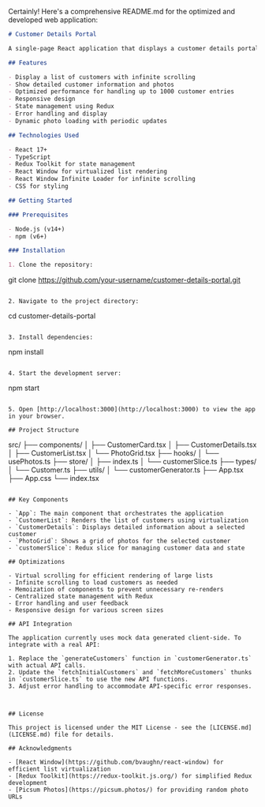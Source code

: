 Certainly! Here's a comprehensive README.md for the optimized and developed web application:

```markdown
# Customer Details Portal

A single-page React application that displays a customer details portal with efficient loading and rendering of large datasets.

## Features

- Display a list of customers with infinite scrolling
- Show detailed customer information and photos
- Optimized performance for handling up to 1000 customer entries
- Responsive design
- State management using Redux
- Error handling and display
- Dynamic photo loading with periodic updates

## Technologies Used

- React 17+
- TypeScript
- Redux Toolkit for state management
- React Window for virtualized list rendering
- React Window Infinite Loader for infinite scrolling
- CSS for styling

## Getting Started

### Prerequisites

- Node.js (v14+)
- npm (v6+)

### Installation

1. Clone the repository:
   ```
   git clone https://github.com/your-username/customer-details-portal.git
   ```

2. Navigate to the project directory:
   ```
   cd customer-details-portal
   ```

3. Install dependencies:
   ```
   npm install
   ```

4. Start the development server:
   ```
   npm start
   ```

5. Open [http://localhost:3000](http://localhost:3000) to view the app in your browser.

## Project Structure

```
src/
├── components/
│   ├── CustomerCard.tsx
│   ├── CustomerDetails.tsx
│   ├── CustomerList.tsx
│   └── PhotoGrid.tsx
├── hooks/
│   └── usePhotos.ts
├── store/
│   ├── index.ts
│   └── customerSlice.ts
├── types/
│   └── Customer.ts
├── utils/
│   └── customerGenerator.ts
├── App.tsx
├── App.css
└── index.tsx
```

## Key Components

- `App`: The main component that orchestrates the application
- `CustomerList`: Renders the list of customers using virtualization
- `CustomerDetails`: Displays detailed information about a selected customer
- `PhotoGrid`: Shows a grid of photos for the selected customer
- `customerSlice`: Redux slice for managing customer data and state

## Optimizations

- Virtual scrolling for efficient rendering of large lists
- Infinite scrolling to load customers as needed
- Memoization of components to prevent unnecessary re-renders
- Centralized state management with Redux
- Error handling and user feedback
- Responsive design for various screen sizes

## API Integration

The application currently uses mock data generated client-side. To integrate with a real API:

1. Replace the `generateCustomers` function in `customerGenerator.ts` with actual API calls.
2. Update the `fetchInitialCustomers` and `fetchMoreCustomers` thunks in `customerSlice.ts` to use the new API functions.
3. Adjust error handling to accommodate API-specific error responses.



## License

This project is licensed under the MIT License - see the [LICENSE.md](LICENSE.md) file for details.

## Acknowledgments

- [React Window](https://github.com/bvaughn/react-window) for efficient list virtualization
- [Redux Toolkit](https://redux-toolkit.js.org/) for simplified Redux development
- [Picsum Photos](https://picsum.photos/) for providing random photo URLs
```

